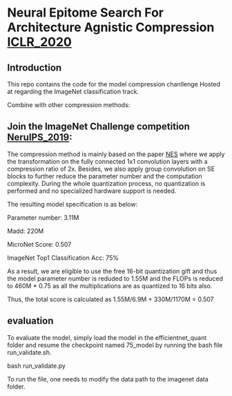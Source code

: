 # Neural Epitome Search For Architecture Agnistic Compression [ICLR_2020](https://openreview.net/forum?id=HyxjOyrKvr)

## Introduction
This repo contains the code for the model compression chanllenge Hosted at  regarding the ImageNet classification track.

Combine with other compression methods:
## Join the ImageNet Challenge competition [NeruIPS_2019](https://micronet-challenge.github.io/scoring_and_submission.html):
The compression method is mainly based on the paper [NES](https://openreview.net/forum?id=HyxjOyrKvr) where we apply the transformation on the fully connected 1x1 convolution layers with a compression ratio of 2x. Besides, we also apply group convolution on SE blocks to further reduce the parameter number and the computation complexity. During the whole quantization process, no quantization is performed and no specialized hardware support is needed.

The resulting model specification is as below:

Parameter number: 3.11M

Madd: 220M

MicroNet Score: 0.507

ImageNet Top1 Classification Acc: 75%

As a result, we are eligible to use the free 16-bit quantization gift and thus the model parameter number is reduded to 1.55M and the FLOPs is reduced to 460M * 0.75 as all the multiplications are as quantized to 16 bits also.

Thus, the total score is calculated as 1.55M/6.9M + 330M/1170M = 0.507

## evaluation
To evaluate the model, simply load the model in the efficientnet_quant folder and resume the checkpoint named 75_model by running the bash file run_validate.sh.

bash run_validate.py

To run the file, one needs to modify the data path to the imagenet data folder.

